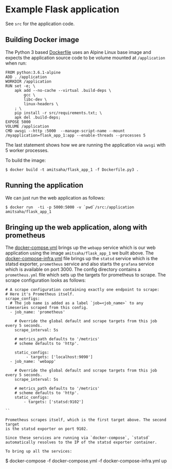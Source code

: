 # Example Flask application

See ``src`` for the application code.

## Building Docker image

The Python 3 based [Dockerfile](Dockerfile.py3) uses an Alpine Linux base image
and expects the application source code to be volume mounted at `/application`
when run:

```
FROM python:3.6.1-alpine
ADD . /application
WORKDIR /application
RUN set -e; \
	apk add --no-cache --virtual .build-deps \
		gcc \
		libc-dev \
		linux-headers \
	; \
	pip install -r src/requirements.txt; \
	apk del .build-deps;
EXPOSE 5000
VOLUME /application
CMD uwsgi --http :5000  --manage-script-name --mount /myapplication=flask_app_1:app --enable-threads --processes 5
```

The last statement shows how we are running the application via `uwsgi` with 5
worker processes.

To build the image:

```
$ docker build -t amitsaha/flask_app_1 -f Dockerfile.py3 .
```

## Running the application

We can just run the web application as follows:

```
$ docker run  -ti -p 5000:5000 -v `pwd`/src:/application amitsaha/flask_app_1
```

## Bringing up the web application, along with prometheus

The [docker-compse.yml](docker-compose.yml) brings up the `webapp` service which is our web application
using the image `amitsaha/flask_app_1` we built above. The [docker-compose-infra.yml](docker-compose-infra.yml)
file brings up the `statsd` service which is the statsd exporter, `prometheus` service and also starts the `grafana` service which
is available on port 3000. The config directory contains a `prometheus.yml` file
which sets up the targets for prometheus to scrape. The scrape configuration 
looks as follows:

```
# A scrape configuration containing exactly one endpoint to scrape:
# Here it's Prometheus itself.
scrape_configs:
  # The job name is added as a label `job=<job_name>` to any timeseries scraped from this config.
  - job_name: 'prometheus'

    # Override the global default and scrape targets from this job every 5 seconds.
    scrape_interval: 5s

    # metrics_path defaults to '/metrics'
    # scheme defaults to 'http'.

    static_configs:
         - targets: ['localhost:9090']
  - job_name: 'webapp'

    # Override the global default and scrape targets from this job every 5 seconds.
    scrape_interval: 5s

    # metrics_path defaults to '/metrics'
    # scheme defaults to 'http'.
    static_configs:
        - targets: ['statsd:9102']

``

Prometheus scrapes itself, which is the first target above. The second target
is the statsd exporter on port 9102.

Since these services are running via `docker-compose`, `statsd` automatically resolves to the IP of the statsd exporter container.

To bring up all the services:

```
$ docker-compose -f docker-compose.yml -f docker-compose-infra.yml up
```

